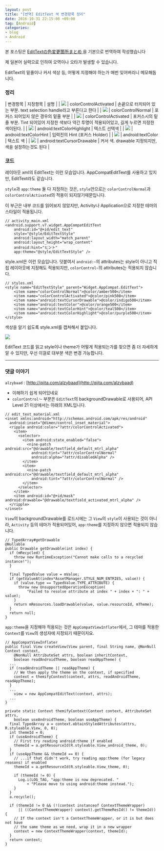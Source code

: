 ```yaml
---
layout: post
title: "[번역] EditText 색 변경항목 정리"
date: 2016-10-31 22:15:00 +09:00
tag: [Android]
categories:
- blog
- Android
---
```


본 포스팅은 [EditTextの色変更箇所まとめ
](http://qiita.com/konifar/items/47d467e3574c9228fdc8) 을 기본으로 번역하여 작성했습니다

제 일본어 실력으로 인하여 오역이나 오타가 발생할 수 있습니다.

<!--more-->

EditText의 밑줄이나 커서 색상 등, 어떻게 지정해야 하는가 매번 잊어버리니 메모해둡니다.

### 정리

| 변경항목 | 지정항목 | 설명 |
| <img src="https://qiita-image-store.s3.amazonaws.com/0/15267/076331ba-20b4-71fa-15f7-204d9f00f42e.png"/> | colorControlActivated | 손끝으로 터치되어 있는 부분. text selection handle라고 부른다고 한다 |
| <img src="https://qiita-image-store.s3.amazonaws.com/0/15267/6c2a78ed-44a9-ff37-b63c-b84a74ef7c6e.png"/> | colorControlNormal | 포커스 되어있지 않은 경우의 밑줄 부분 |
| <img src="https://qiita-image-store.s3.amazonaws.com/0/15267/c0cb3c9a-103e-94b1-07b5-3310d3670a07.png"/> | colorControlActivated | 포커스시의 밑줄 부분. Tint 되어있어 지정한 색보다 약간 투명이 적용되어있고, 길게 누르면 지정한 색이된다. |
| <img src="https://qiita-image-store.s3.amazonaws.com/0/15267/b75ed54e-dfec-04c2-4bdf-eef03170e917.png"/> | android:textColorHighlight | 텍스트 선택색 |
| <img src="https://qiita-image-store.s3.amazonaws.com/0/15267/4d0ff221-1804-bfa4-5476-ec454344108d.png"/> | android:textColorHint | 입력전의 Hint (포커스 Holder) |
| <img src="https://qiita-image-store.s3.amazonaws.com/0/15267/8953d22d-a053-6836-819b-0ee7b008c9fa.png"/> | android:textColor | 텍스트 색 |
| <img src="https://qiita-image-store.s3.amazonaws.com/0/15267/83bbfc6f-ef8b-e0e6-a3e1-8541a4017ae4.png"/> | android:textCursorDrawable | 커서 색. drawable 지정되지만, 색을 설정하는것도 된다 |

### 코드

레이아웃 xml의 EditText는 이런 모습입니다. AppCompatEditText를 사용하고 있지만, EditText라도 같습니다.

`style`과 `app:theme` 둘 다 지정하는 것은, `style`만으로는 `colorControlNormal`과 `colorControlActivated`의 적용이 되지않기때문입니다.

이 부근은 내부 코드를 읽어보지 않았지만, Activity나 Application으로 지정한 테마의 스타일이 적용됩니다.

```
// activity_main.xml
<android.support.v7.widget.AppCompatEditText
    android:id="@+id/edit_text"
    style="@style/EditTextStyle"
    android:layout_width="match_parent"
    android:layout_height="wrap_content"
    android:hint="ヒント"
    app:theme="@style/EditTextStyle" />
```

style.xml은 이런 모습입니다. 덧붙여서 `android:~`의 attributes는 style이 아니고 직접 레이아웃에 지정해도 적용되지만, `colorControl~`의 attributes는 적용되지 않습니다.

```
// styles.xml
<style name="EditTextStyle" parent="Widget.AppCompat.EditText">
    <item name="colorControlNormal">@color/amber500</item>
    <item name="colorControlActivated">@color/pink500</item>
    <item name="android:textCursorDrawable">@color/indigo500</item>
    <item name="android:textColor">@color/orange500</item>
    <item name="android:textColorHint">@color/teal500</item>
    <item name="android:textColorHighlight">@color/purple500</item>
</style>
```

색상을 알기 쉽도록 style.xml를 캡쳐해서 붙입니다.

<img src="https://qiita-image-store.s3.amazonaws.com/0/15267/5c156e3e-14a2-7abe-c6bb-9016f4416606.png"/>

EditText 코드를 읽고 style이나 theme가 어떻게 적용되는가를 찾으면 좀 더 자세하게 알 수 있지만, 우선 이걸로 대부분 색은 변경 가능합니다.


- - -

### 댓글 이야기

`alzybaad` : [http://qiita.com/alzybaad](http://qiita.com/alzybaad)

- 이해하기 쉽게 되어있네요
- `colorControl〜` 부분은 `EditText`의 backgroundDrawable로 사용되어, API Level 21 이상에서는 아래의 XML입니다.

```
// edit_text_material.xml
<inset xmlns:android="http://schemas.android.com/apk/res/android"
  android:inset="@dimen/control_inset_material">
  <ripple android:color="?attr/colorControlActivated">
    <item>
      <selector>
        <item android:state_enabled="false">
          <nine-patch android:src="@drawable/textfield_default_mtrl_alpha"
            android:tint="?attr/colorControlNormal"
            android:alpha="?attr/disabledAlpha" />
        </item>
        <item>
          <nine-patch android:src="@drawable/textfield_default_mtrl_alpha"
            android:tint="?attr/colorControlNormal" />
        </item>
      </selector>
    </item>
    <item android:id="@+id/mask" android:drawable="@drawable/textfield_activated_mtrl_alpha" />
  </ripple>
</inset>
```

`View`의 backgroundDrawable를 로드시에는 그 `View`의 `style`이 사용되는 것이 아니라, `Activity` 등의 테마가 적용되어있어, `app:theme`를 지정하지 않으면 적용되지 않습니다.

```
// TypedArray#getDrawable
@Nullable
public Drawable getDrawable(int index) {
  if (mRecycled) {
    throw new RuntimeException("Cannot make calls to a recycled instance!");
  }

  final TypedValue value = mValue;
  if (getValueAt(index*AssetManager.STYLE_NUM_ENTRIES, value)) {
    if (value.type == TypedValue.TYPE_ATTRIBUTE) {
      throw new UnsupportedOperationException(
          "Failed to resolve attribute at index " + index + ": " + value);
    }
    return mResources.loadDrawable(value, value.resourceId, mTheme);
  }
  return null;
}
```

`app:theme`을 지정해야 적용되는 것은 `AppCompatViewInflater`에서, 그 테마를 적용한 `Context`를 `View`의 생성자에 지정되기 때문이지요.

```
// AppCompatViewInflater
public final View createView(View parent, final String name, @NonNull Context context,
    @NonNull AttributeSet attrs, boolean inheritContext,
    boolean readAndroidTheme, boolean readAppTheme) {
  ...
  if (readAndroidTheme || readAppTheme) {
    // We then apply the theme on the context, if specified
    context = themifyContext(context, attrs, readAndroidTheme, readAppTheme);
  }
  ...
    view = new AppCompatEditText(context, attrs);
  ...
}

private static Context themifyContext(Context context, AttributeSet attrs,
    boolean useAndroidTheme, boolean useAppTheme) {
  final TypedArray a = context.obtainStyledAttributes(attrs, R.styleable.View, 0, 0);
  int themeId = 0;
  if (useAndroidTheme) {
    // First try reading android:theme if enabled
    themeId = a.getResourceId(R.styleable.View_android_theme, 0);
  }
  if (useAppTheme && themeId == 0) {
    // ...if that didn't work, try reading app:theme (for legacy reasons) if enabled
    themeId = a.getResourceId(R.styleable.View_theme, 0);

    if (themeId != 0) {
      Log.i(LOG_TAG, "app:theme is now deprecated. "
          + "Please move to using android:theme instead.");
    }
  }
  a.recycle();

  if (themeId != 0 && (!(context instanceof ContextThemeWrapper)
      || ((ContextThemeWrapper) context).getThemeResId() != themeId)) {
    // If the context isn't a ContextThemeWrapper, or it is but does not have
    // the same theme as we need, wrap it in a new wrapper
    context = new ContextThemeWrapper(context, themeId);
  }
  return context;
}
```

